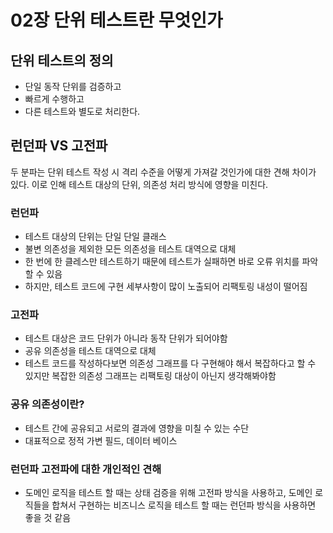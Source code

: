 # 02장 단위 테스트란 무엇인가

## 단위 테스트의 정의

* 단일 동작 단위를 검증하고
* 빠르게 수행하고
* 다른 테스트와 별도로 처리한다.

## 런던파 VS 고전파

두 분파는 단위 테스트 작성 시 격리 수준을 어떻게 가져갈 것인가에 대한 견해 차이가 있다. 이로 인해 테스트 대상의 단위, 의존성 처리 방식에 영향을 미친다.

### 런던파

* 테스트 대상의 단위는 단일 단일 클래스
* 불변 의존성을 제외한 모든 의존성을 테스트 대역으로 대체
* 한 번에 한 클레스만 테스트하기 때문에 테스트가 실패하면 바로 오류 위치를 파악할 수 있음
* 하지만, 테스트 코드에 구현 세부사항이 많이 노출되어 리팩토링 내성이 떨어짐

### 고전파

* 테스트 대상은 코드 단위가 아니라 동작 단위가 되어야함
* 공유 의존성을 테스트 대역으로 대체
* 테스트 코드를 작성하다보면 의존성 그래프를 다 구현해야 해서 복잡하다고 할 수 있지만 복잡한 의존성 그래프는 리팩토링 대상이 아닌지 생각해봐야함

### 공유 의존성이란?

* 테스트 간에 공유되고 서로의 결과에 영향을 미칠 수 있는 수단
* 대표적으로 정적 가변 필드, 데이터 베이스

### 런던파 고전파에 대한 개인적인 견해

* 도메인 로직을 테스트 할 때는 상태 검증을 위해 고전파 방식을 사용하고, 도메인 로직들을 합쳐서 구현하는 비즈니스 로직을 테스트 할 때는 런던파 방식을 사용하면 좋을 것 같음
